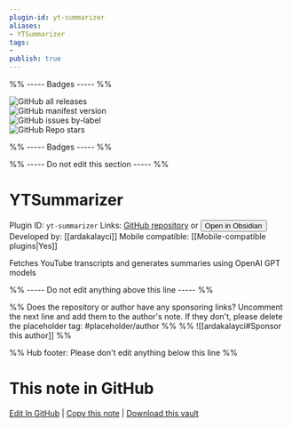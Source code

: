 ```yaml
---
plugin-id: yt-summarizer
aliases:
- YTSummarizer
tags: 
- 
publish: true
---
```


%% ----- Badges ----- %%

![GitHub all releases](https://img.shields.io/github/downloads/ardakalayci/ytsummarizer/total?color=573E7A&logo=github&style=for-the-badge)   
![GitHub manifest version](https://img.shields.io/github/manifest-json/v/ardakalayci/ytsummarizer?color=573E7A&logo=github&style=for-the-badge)   
![GitHub issues by-label](https://img.shields.io/github/issues/ardakalayci/ytsummarizer/help%20wanted?color=573E7A&logo=github&style=for-the-badge)   
![GitHub Repo stars](https://img.shields.io/github/stars/ardakalayci/ytsummarizer?color=573E7A&logo=github&style=for-the-badge)

%% ----- Badges ----- %%

%% ----- Do not edit this section ----- %%

# YTSummarizer

Plugin ID: `yt-summarizer`
Links: [GitHub repository](https://github.com/ardakalayci/ytsummarizer) or [<button id=HH>Open in Obsidian</button>](obsidian://show-plugin?id=yt-summarizer)
Developed by: [[ardakalayci]]
Mobile compatible: [[Mobile-compatible plugins|Yes]]

Fetches YouTube transcripts and generates summaries using OpenAI GPT models

%% ----- Do not edit anything above this line ----- %% 

%% Does the repository or author have any sponsoring links? Uncomment the next line and add them to the author's note. If they don't, please delete the placeholder tag: #placeholder/author %%
%% ![[ardakalayci#Sponsor this author]] %%

%% Hub footer: Please don't edit anything below this line %%

# This note in GitHub

<span class="git-footer">[Edit In GitHub](https://github.dev/obsidian-community/obsidian-hub/blob/main/02%20-%20Community%20Expansions/02.05%20All%20Community%20Expansions/Plugins/yt-summarizer.md "git-hub-edit-note") | [Copy this note](https://raw.githubusercontent.com/obsidian-community/obsidian-hub/main/02%20-%20Community%20Expansions/02.05%20All%20Community%20Expansions/Plugins/yt-summarizer.md "git-hub-copy-note") | [Download this vault](https://github.com/obsidian-community/obsidian-hub/archive/refs/heads/main.zip "git-hub-download-vault") </span>
